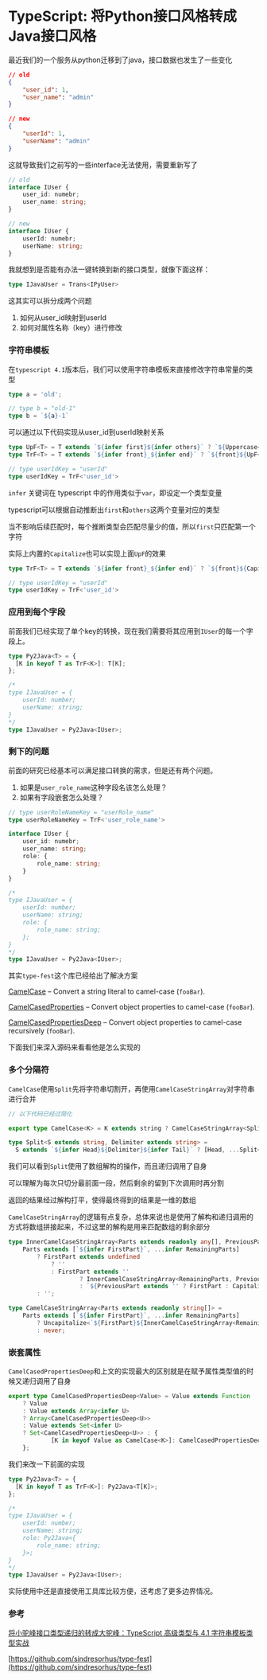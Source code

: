 # TypeScript: 将Python接口风格转成Java接口风格

最近我们的一个服务从python迁移到了java，接口数据也发生了一些变化

```json
// old
{
	"user_id": 1,
	"user_name": "admin"
}

// new
{
	"userId": 1,
	"userName": "admin"
}
```

这就导致我们之前写的一些interface无法使用，需要重新写了

```typescript
// old
interface IUser {
	user_id: numebr;
	user_name: string;
}

// new
interface IUser {
	userId: numebr;
	userName: string;
}
```

我就想到是否能有办法一键转换到新的接口类型，就像下面这样：

```typescript
type IJavaUser = Trans<IPyUser>
```

这其实可以拆分成两个问题

1. 如何从user_id映射到userId
2. 如何对属性名称（key）进行修改

### 字符串模板

在`typescript 4.1`版本后，我们可以使用字符串模板来直接修改字符串常量的类型

```typescript
type a = 'old';

// type b = "old-1"
type b = `${a}-1`
```

可以通过以下代码实现从user_id到userId映射关系

```typescript
type UpF<T> = T extends `${infer first}${infer others}` ? `${Uppercase<first>}${others}` : T;
type TrF<T> = T extends `${infer front}_${infer end}` ? `${front}${UpF<end>}` : T;

// type userIdKey = "userId"
type userIdKey = TrF<'user_id'>
```

`infer` 关键词在 typescript 中的作用类似于`var`，即设定一个类型变量

typescript可以根据自动推断出`first`和`others`这两个变量对应的类型

当不影响后续匹配时，每个推断类型会匹配尽量少的值，所以`first`只匹配第一个字符

实际上内置的`Capitalize`也可以实现上面`UpF`的效果

```typescript
type TrF<T> = T extends `${infer front}_${infer end}` ? `${front}${Capitalize<end>}` : T;

// type userIdKey = "userId"
type userIdKey = TrF<'user_id'>
```

### 应用到每个字段

前面我们已经实现了单个key的转换，现在我们需要将其应用到`IUser`的每一个字段上。

```typescript
type Py2Java<T> = {
  [K in keyof T as TrF<K>]: T[K];
};

/* 
type IJavaUser = {
    userId: number;
    userName: string;
}
*/
type IJavaUser = Py2Java<IUser>;
```

### 剩下的问题

前面的研究已经基本可以满足接口转换的需求，但是还有两个问题。

1. 如果是`user_role_name`这种字段名该怎么处理？
2. 如果有字段嵌套怎么处理？

```typescript
// type userRoleNameKey = "userRole_name"
type userRoleNameKey = TrF<'user_role_name'>

interface IUser {
	user_id: numebr;
	user_name: string;
	role: {
		role_name: string;
	}
}

/*
type IJavaUser = {
    userId: number;
    userName: string;
    role: {
        role_name: string;
    };
}
*/
type IJavaUser = Py2Java<IUser>;
```

其实`type-fest`这个库已经给出了解决方案

[CamelCase](https://github.com/sindresorhus/type-fest/blob/main/source/camel-case.d.ts) – Convert a string literal to camel-case (`fooBar`).

[CamelCasedProperties](https://github.com/sindresorhus/type-fest/blob/main/source/camel-cased-properties.d.ts) – Convert object properties to camel-case (`fooBar`).

[CamelCasedPropertiesDeep](https://github.com/sindresorhus/type-fest/blob/main/source/camel-cased-properties-deep.d.ts) – Convert object properties to camel-case recursively (`fooBar`).

下面我们来深入源码来看看他是怎么实现的

### 多个分隔符

`CamelCase`使用`Split`先将字符串切割开，再使用`CamelCaseStringArray`对字符串进行合并

```typescript
// 以下代码已经过简化

export type CamelCase<K> = K extends string ? CamelCaseStringArray<Split<K extends Uppercase<K> ? Lowercase<K> : K, WordSeparators>> : K;

type Split<S extends string, Delimiter extends string> =
  S extends `${infer Head}${Delimiter}${infer Tail}` ? [Head, ...Split<Tail, Delimiter>] : [S];
```

我们可以看到`Split`使用了数组解构的操作，而且递归调用了自身

可以理解为每次只切分最前面一段，然后剩余的留到下次调用时再分割

返回的结果经过解构打平，使得最终得到的结果是一维的数组

`CamelCaseStringArray`的逻辑有点复杂，总体来说也是使用了解构和递归调用的方式将数组拼接起来，不过这里的解构是用来匹配数组的剩余部分

```typescript
type InnerCamelCaseStringArray<Parts extends readonly any[], PreviousPart> =
	Parts extends [`${infer FirstPart}`, ...infer RemainingParts]
		? FirstPart extends undefined
			? ''
			: FirstPart extends ''
					? InnerCamelCaseStringArray<RemainingParts, PreviousPart>
					: `${PreviousPart extends '' ? FirstPart : Capitalize<FirstPart>}${InnerCamelCaseStringArray<RemainingParts, FirstPart>}`
		: '';

type CamelCaseStringArray<Parts extends readonly string[]> =
	Parts extends [`${infer FirstPart}`, ...infer RemainingParts]
		? Uncapitalize<`${FirstPart}${InnerCamelCaseStringArray<RemainingParts, FirstPart>}`>
		: never;
```

### 嵌套属性

`CamelCasedPropertiesDeep`和上文的实现最大的区别就是在赋予属性类型值的时候又递归调用了自身

```typescript
export type CamelCasedPropertiesDeep<Value> = Value extends Function
	? Value
	: Value extends Array<infer U>
	? Array<CamelCasedPropertiesDeep<U>>
	: Value extends Set<infer U>
	? Set<CamelCasedPropertiesDeep<U>> : {
			[K in keyof Value as CamelCase<K>]: CamelCasedPropertiesDeep<Value[K]>;
	};
```

我们来改一下前面的实现

```typescript
type Py2Java<T> = {
  [K in keyof T as TrF<K>]: Py2Java<T[K]>;
};

/* 
type IJavaUser = {
    userId: number;
    userName: string;
    role: Py2Java<{
        role_name: string;
    }>;
}
*/
type IJavaUser = Py2Java<IUser>;
```

实际使用中还是直接使用工具库比较方便，还考虑了更多边界情况。

### 参考

[将小驼峰接口类型递归的转成大驼峰：TypeScript 高级类型与 4.1 字符串模板类型实战](https://juejin.cn/post/6934593935335489544)

[https://github.com/sindresorhus/type-fest](https://github.com/sindresorhus/type-fest)